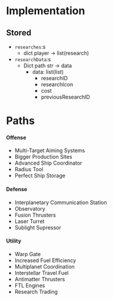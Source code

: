 
# Implementation
## Stored
- `researches`:s 
	- dict player -> list(research)
- `researchData`:s 
	- Dict path str -> data
		- data: list(list)
			- researchID
			- researchIcon
			- cost
			- previousResearchID

# Paths
#### Offense
- Multi-Target Aiming Systems
- Bigger Production Sites
- Advanced Ship Coordinator
- Radius Tool
- Perfect Ship Storage
#### Defense
- Interplanetary Communication Station
- Observatory
- Fusion Thrusters
- Laser Turret
- Sublight Supressor
#### Utility
- Warp Gate
- Increased Fuel Efficiency
- Multiplanet Coordination
- Interstellar Travel Fuel
- Antimatter Thrusters
- FTL Engines
- Research Trading